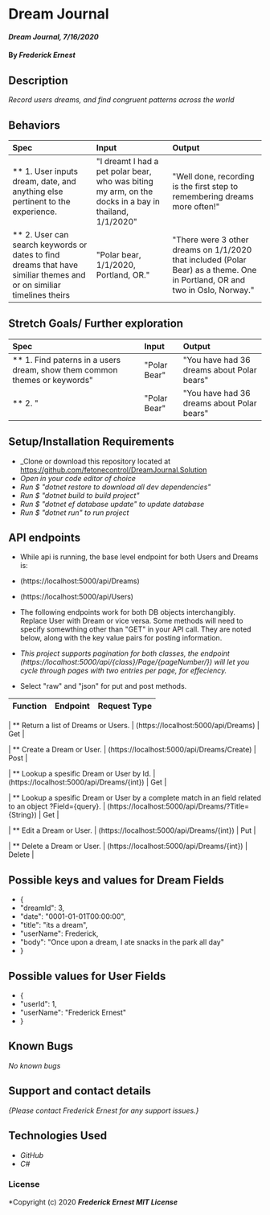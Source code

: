 # Dream Journal

#### _Dream Journal, 7/16/2020_

#### By _**Frederick Ernest**_

## Description

_Record users dreams, and find congruent patterns across the world_

## Behaviors

| Spec | Input | Output |
| :-------------      | :------------- | :------------- |
| ** 1. User inputs dream, date, and anything else pertinent to the experience. | "I dreamt I had a pet polar bear, who was biting my arm, on the docks in a bay in thailand, 1/1/2020" | "Well done, recording is the first step to remembering dreams more often!" |
| ** 2. User can search keywords or dates to find dreams that have similiar themes and or on similiar timelines theirs | "Polar bear, 1/1/2020, Portland, OR." | "There were 3 other dreams on 1/1/2020 that included (Polar Bear) as a theme. One in Portland, OR and two in Oslo, Norway." |

## Stretch Goals/ Further exploration
| Spec | Input | Output |
| :-------------      | :------------- | :------------- |
| ** 1. Find paterns in a users dream, show them common themes or keywords" | "Polar Bear" | "You have had 36 dreams about Polar bears" |
| ** 2. " | "Polar Bear" | "You have had 36 dreams about Polar bears" |


## Setup/Installation Requirements

* _Clone or download this repository located at https://github.com/fetonecontrol/DreamJournal.Solution
* _Open in your code editor of choice_
* _Run $ "dotnet restore to download all dev dependencies"_
* _Run $ "dotnet build to build project"_
* _Run $ "dotnet ef database update" to update database_
* _Run $ "dotnet run" to run project_

## API endpoints

* While api is running, the base level endpoint for both Users and Dreams is:

* (https://localhost:5000/api/Dreams)

* (https://localhost:5000/api/Users)

* The following endpoints work for both DB objects interchangibly. Replace User with Dream or vice versa.
Some methods will need to specify somewthing other than "GET" in your API call. They are noted below, along with the key value pairs for posting information.

* _This project supports pagination for both classes, the endpoint (https://localhost:5000/api/{class}/Page/{pageNumber/}) will let you cycle through pages with two entries per page, for effeciency._

* Select "raw" and "json" for put and post methods.

| Function | Endpoint | Request Type |
| :------------- | :------------- | :------------ |

| ** Return a list of Dreams or Users. | (https://localhost:5000/api/Dreams) | Get |

| ** Create a Dream or User. | (https://localhost:5000/api/Dreams/Create) | Post | 

| ** Lookup a spesific Dream or User by Id. | (https://localhost:5000/api/Dreams/{int}) | Get | 

| ** Lookup a spesific Dream or User by a complete match in an field related to an object ?Field={query}. | (https://localhost:5000/api/Dreams/?Title={String}) | Get | 

| ** Edit a Dream or User. | (https://localhost:5000/api/Dreams/{int}) | Put |

| ** Delete a Dream or User. | (https://localhost:5000/api/Dreams/{int}) | Delete |





## Possible keys and values for Dream Fields
* {
*   "dreamId": 3,
*   "date": "0001-01-01T00:00:00",
*   "title": "its a dream",
*   "userName": Frederick,
*   "body": "Once upon a dream, I ate snacks in the park all day"
* }

## Possible values for User Fields
* {
*   "userId": 1,
*   "userName": "Frederick Ernest"
* }

## Known Bugs

_No known bugs_

## Support and contact details

_{Please contact Frederick Ernest for any support issues.}_

## Technologies Used

* _GitHub_
* _C#_

### License

*Copyright (c) 2020 **_Frederick Ernest MIT License_**